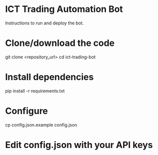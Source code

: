 # ICT Trading Automation Bot

Instructions to run and deploy the bot.

# Clone/download the code
git clone <repository_url>
cd ict-trading-bot

# Install dependencies
pip install -r requirements.txt

# Configure
cp config.json.example config.json
# Edit config.json with your API keys